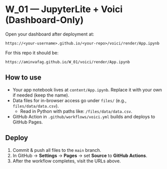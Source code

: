# W_01 — JupyterLite + Voici (Dashboard-Only)

Open your dashboard after deployment at:
```
https://<your-username>.github.io/<your-repo>/voici/render/App.ipynb
```
For this repo it should be:
```
https://aminvafag.github.io/W_01/voici/render/App.ipynb
```

## How to use
- Your app notebook lives at `content/App.ipynb`. Replace it with your own if needed (keep the name).
- Data files for in-browser access go under `files/` (e.g., `files/data/data.csv`).
  - Read in Python with paths like: `/files/data/data.csv`.
- GitHub Action in `.github/workflows/voici.yml` builds and deploys to GitHub Pages.

## Deploy
1. Commit & push all files to the `main` branch.
2. In GitHub → **Settings** → **Pages** → set **Source** to **GitHub Actions**.
3. After the workflow completes, visit the URLs above.
